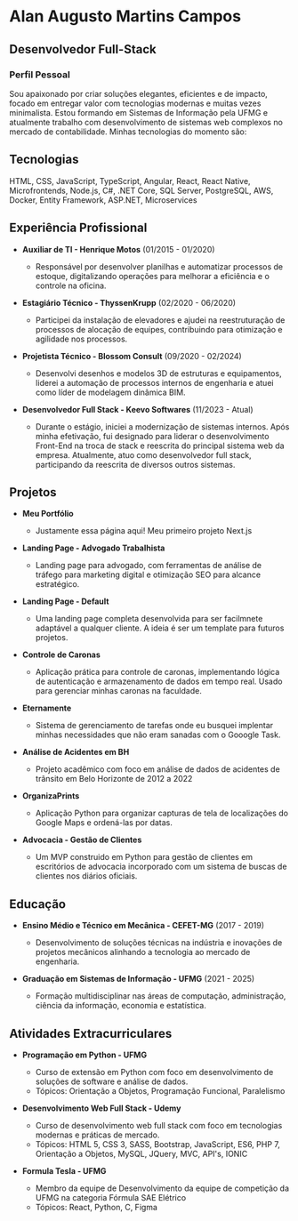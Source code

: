 # Alan Augusto Martins Campos

## Desenvolvedor Full-Stack

### Perfil Pessoal
Sou apaixonado por criar soluções elegantes, eficientes e de impacto, focado em entregar valor com tecnologias modernas e muitas vezes minimalista. Estou formando em Sistemas de Informação pela UFMG e atualmente trabalho com desenvolvimento de sistemas web complexos no mercado de contabilidade. Minhas tecnologias do momento são:

## Tecnologias
HTML, CSS, JavaScript, TypeScript, Angular, React, React Native, Microfrontends, Node.js, C#, .NET Core, SQL Server, PostgreSQL, AWS, Docker, Entity Framework, ASP.NET, Microservices

## Experiência Profissional
- **Auxiliar de TI - Henrique Motos** (01/2015 - 01/2020)
  - Responsável por desenvolver planilhas e automatizar processos de estoque, digitalizando operações para melhorar a eficiência e o controle na oficina.

- **Estagiário Técnico - ThyssenKrupp** (02/2020 - 06/2020)
  - Participei da instalação de elevadores e ajudei na reestruturação de processos de alocação de equipes, contribuindo para otimização e agilidade nos processos.

- **Projetista Técnico - Blossom Consult** (09/2020 - 02/2024)
  - Desenvolvi desenhos e modelos 3D de estruturas e equipamentos, liderei a automação de processos internos de engenharia e atuei como líder de modelagem dinâmica BIM.

- **Desenvolvedor Full Stack - Keevo Softwares** (11/2023 - Atual)
  - Durante o estágio, iniciei a modernização de sistemas internos. Após minha efetivação, fui designado para liderar o desenvolvimento Front-End na troca de stack e reescrita do principal sistema web da empresa. Atualmente, atuo como desenvolvedor full stack, participando da reescrita de diversos outros sistemas.

## Projetos
- **Meu Portfólio**
  - Justamente essa página aqui! Meu primeiro projeto Next.js

- **Landing Page - Advogado Trabalhista**
  - Landing page para advogado, com ferramentas de análise de tráfego para marketing digital e otimização SEO para alcance estratégico.

- **Landing Page - Default**
  - Uma landing page completa desenvolvida para ser facilmnete adaptável a qualquer cliente. A ideia é ser um template para futuros projetos.

- **Controle de Caronas**
  - Aplicação prática para controle de caronas, implementando lógica de autenticação e armazenamento de dados em tempo real. Usado para gerenciar minhas caronas na faculdade.

- **Eternamente**
  - Sistema de gerenciamento de tarefas onde eu busquei implentar minhas necessidades que não eram sanadas com o Gooogle Task.

- **Análise de Acidentes em BH**
  - Projeto acadêmico com foco em análise de dados de acidentes de trânsito em Belo Horizonte de 2012 a 2022

- **OrganizaPrints**
  - Aplicação Python para organizar capturas de tela de localizações do Google Maps e ordená-las por datas.

- **Advocacia - Gestão de Clientes**
  - Um MVP construido em Python para gestão de clientes em escritórios de advocacia incorporado com um sistema de buscas de clientes nos diários oficiais.

## Educação
- **Ensino Médio e Técnico em Mecânica - CEFET-MG** (2017 - 2019)
  - Desenvolvimento de soluções técnicas na indústria e inovações de projetos mecânicos alinhando a tecnologia ao mercado de engenharia.

- **Graduação em Sistemas de Informação - UFMG** (2021 - 2025)
  - Formação multidisciplinar nas áreas de computação, administração, ciência da informação, economia e estatística.

## Atividades Extracurriculares
- **Programação em Python - UFMG**
  - Curso de extensão em Python com foco em desenvolvimento de soluções de software e análise de dados.
  - Tópicos: Orientação a Objetos, Programação Funcional, Paralelismo

- **Desenvolvimento Web Full Stack - Udemy**
  - Curso de desenvolvimento web full stack com foco em tecnologias modernas e práticas de mercado.
  - Tópicos: HTML 5, CSS 3, SASS, Bootstrap, JavaScript, ES6, PHP 7, Orientação a Objetos, MySQL, JQuery, MVC, API's, IONIC

- **Formula Tesla - UFMG**
  - Membro da equipe de Desenvolvimento da equipe de competição da UFMG na categoria Fórmula SAE Elétrico
  - Tópicos: React, Python, C, Figma


